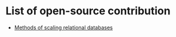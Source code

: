# List of open-source contribution

- [Methods of scaling relational databases](https://github.com/makskhv21/myReport)